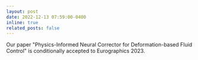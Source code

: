 ```yaml
---
layout: post
date: 2022-12-13 07:59:00-0400
inline: true
related_posts: false
---
```

Our paper "Physics-Informed Neural Corrector for Deformation-based Fluid Control" is conditionally accepted to Eurographics 2023.